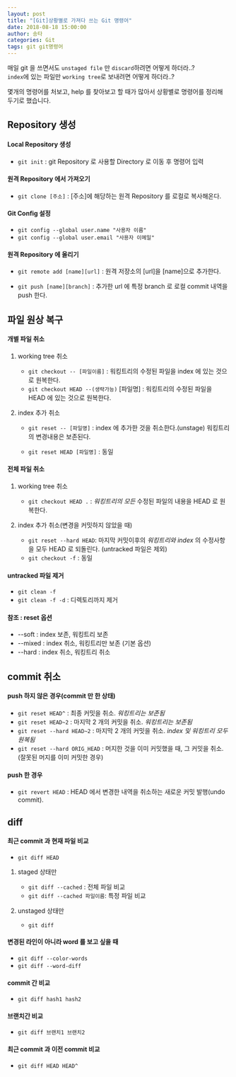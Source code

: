 ```yaml
---
layout: post
title: "[Git]상황별로 가져다 쓰는 Git 명령어"
date: 2018-08-18 15:00:00
author: 송타
categories: Git
tags: git git명령어
---
```


매일 git 을 쓰면서도 `unstaged file` 만 `discard`하려면 어떻게 하더라..?  
`index`에 있는 파일만 `working tree`로 보내려면 어떻게 하더라..?

몇개의 명령어를 처보고, help 를 찾아보고 할 때가 많아서 상황별로 명령어를 정리해 두기로 했습니다.

## Repository 생성

#### Local Repository 생성

- `git init` : git Repository 로 사용할 Directory 로 이동 후 명령어 입력

#### 원격 Repository 에서 가져오기

- `git clone [주소]` : [주소]에 해당하는 원격 Repository 를 로컬로 복사해온다.

#### Git Config 설정

- `git config --global user.name "사용자 이름"`
- `git config --global user.email "사용자 이메일"`

#### 원격 Repository 에 올리기

- `git remote add [name][url]` : 원격 저장소의 [url]을 [name]으로 추가한다.

- `git push [name][branch]` : 추가한 url 에 특정 branch 로 로컬 commit 내역을 push 한다.

## 파일 원상 복구

#### 개별 파일 취소

1. working tree 취소

   - `git checkout -- [파일이름]` : 워킹트리의 수정된 파일을 index 에 있는 것으로 원복한다.
   - `git checkout HEAD --(생략가능)` [파일명] : 워킹트리의 수정된 파일을 HEAD 에 있는 것으로 원복한다.

2. index 추가 취소

   - `git reset -- [파일명]` : index 에 추가한 것을 취소한다.(unstage) 워킹트리의 변경내용은 보존된다.

   - `git reset HEAD [파일명]` : 동일

#### 전체 파일 취소

1. working tree 취소

   - `git checkout HEAD .` : _워킹트리의 모든_ 수정된 파일의 내용을 HEAD 로 원복한다.

2. index 추가 취소(변경을 커밋하지 않았을 때)
   - `git reset --hard HEAD`: 마지막 커밋이후의 _워킹트리와 index_ 의 수정사항을 모두 HEAD 로 되돌린다. (untracked 파일은 제외)
   - `git checkout -f` : 동일

#### untracked 파일 제거

- `git clean -f`
- `git clean -f -d` : 디렉토리까지 제거

#### 참조 : reset 옵션

- --soft : index 보존, 워킹트리 보존
- --mixed : index 취소, 워킹트리만 보존 (기본 옵션)
- --hard : index 취소, 워킹트리 취소

## commit 취소

#### push 하지 않은 경우(commit 만 한 상태)

- `git reset HEAD^` : 최종 커밋을 취소. _워킹트리는 보존됨_
- `git reset HEAD~2` : 마지막 2 개의 커밋을 취소. _워킹트리는 보존됨_
- `git reset --hard HEAD~2` : 마지막 2 개의 커밋을 취소. _index 및 워킹트리 모두 원복됨_
- `git reset --hard ORIG_HEAD` : 머지한 것을 이미 커밋했을 때, 그 커밋을 취소. (잘못된 머지를 이미 커밋한 경우)

#### push 한 경우

- `git revert HEAD` : HEAD 에서 변경한 내역을 취소하는 새로운 커밋 발행(undo commit).

## diff

#### 최근 commit 과 현재 파일 비교

- `git diff HEAD`

1. staged 상태만

   - `git diff --cached` : 전체 파일 비교
   - `git diff --cached 파일이름`: 특정 파일 비교

2. unstaged 상태만

   - `git diff`

#### 변경된 라인이 아니라 word 를 보고 싶을 때

- `git diff --color-words`
- `git diff --word-diff`

#### commit 간 비교

- `git diff hash1 hash2`

#### 브랜치간 비교

- `git diff 브랜치1 브랜치2`

#### 최근 commit 과 이전 commit 비교

- `git diff HEAD HEAD^`
